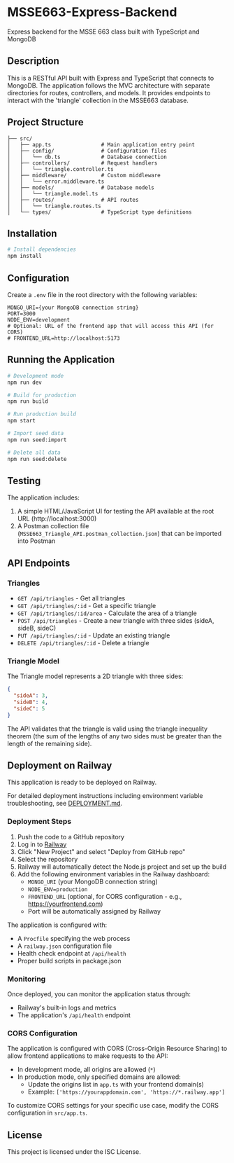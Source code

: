# MSSE663-Express-Backend

Express backend for the MSSE 663 class built with TypeScript and MongoDB

## Description

This is a RESTful API built with Express and TypeScript that connects to MongoDB. The application follows the MVC architecture with separate directories for routes, controllers, and models. It provides endpoints to interact with the 'triangle' collection in the MSSE663 database.

## Project Structure

```
├── src/
│   ├── app.ts                # Main application entry point
│   ├── config/               # Configuration files
│   │   └── db.ts             # Database connection
│   ├── controllers/          # Request handlers
│   │   └── triangle.controller.ts
│   ├── middleware/           # Custom middleware
│   │   └── error.middleware.ts
│   ├── models/               # Database models
│   │   └── triangle.model.ts
│   ├── routes/               # API routes
│   │   └── triangle.routes.ts
│   └── types/                # TypeScript type definitions
```

## Installation

```bash
# Install dependencies
npm install
```

## Configuration

Create a `.env` file in the root directory with the following variables:

```
MONGO_URI={your MongoDB connection string}
PORT=3000
NODE_ENV=development
# Optional: URL of the frontend app that will access this API (for CORS)
# FRONTEND_URL=http://localhost:5173
```

## Running the Application

```bash
# Development mode
npm run dev

# Build for production
npm run build

# Run production build
npm start

# Import seed data
npm run seed:import

# Delete all data
npm run seed:delete
```

## Testing

The application includes:

1. A simple HTML/JavaScript UI for testing the API available at the root URL (http://localhost:3000)
2. A Postman collection file (`MSSE663_Triangle_API.postman_collection.json`) that can be imported into Postman

## API Endpoints

### Triangles

- `GET /api/triangles` - Get all triangles
- `GET /api/triangles/:id` - Get a specific triangle
- `GET /api/triangles/:id/area` - Calculate the area of a triangle
- `POST /api/triangles` - Create a new triangle with three sides (sideA, sideB, sideC)
- `PUT /api/triangles/:id` - Update an existing triangle
- `DELETE /api/triangles/:id` - Delete a triangle

### Triangle Model

The Triangle model represents a 2D triangle with three sides:

```json
{
  "sideA": 3,
  "sideB": 4,
  "sideC": 5
}
```

The API validates that the triangle is valid using the triangle inequality theorem (the sum of the lengths of any two sides must be greater than the length of the remaining side).

## Deployment on Railway

This application is ready to be deployed on Railway.

For detailed deployment instructions including environment variable troubleshooting, see [DEPLOYMENT.md](DEPLOYMENT.md).

### Deployment Steps

1. Push the code to a GitHub repository
2. Log in to [Railway](https://railway.app/)
3. Click "New Project" and select "Deploy from GitHub repo"
4. Select the repository
5. Railway will automatically detect the Node.js project and set up the build
6. Add the following environment variables in the Railway dashboard:
   - `MONGO_URI` (your MongoDB connection string)
   - `NODE_ENV=production`
   - `FRONTEND_URL` (optional, for CORS configuration - e.g., https://yourfrontend.com)
   - Port will be automatically assigned by Railway

The application is configured with:

- A `Procfile` specifying the web process
- A `railway.json` configuration file
- Health check endpoint at `/api/health`
- Proper build scripts in package.json

### Monitoring

Once deployed, you can monitor the application status through:

- Railway's built-in logs and metrics
- The application's `/api/health` endpoint

### CORS Configuration

The application is configured with CORS (Cross-Origin Resource Sharing) to allow frontend applications to make requests to the API:

- In development mode, all origins are allowed (`*`)
- In production mode, only specified domains are allowed:
  - Update the origins list in `app.ts` with your frontend domain(s)
  - Example: `['https://yourappdomain.com', 'https://*.railway.app']`

To customize CORS settings for your specific use case, modify the CORS configuration in `src/app.ts`.

## License

This project is licensed under the ISC License.
